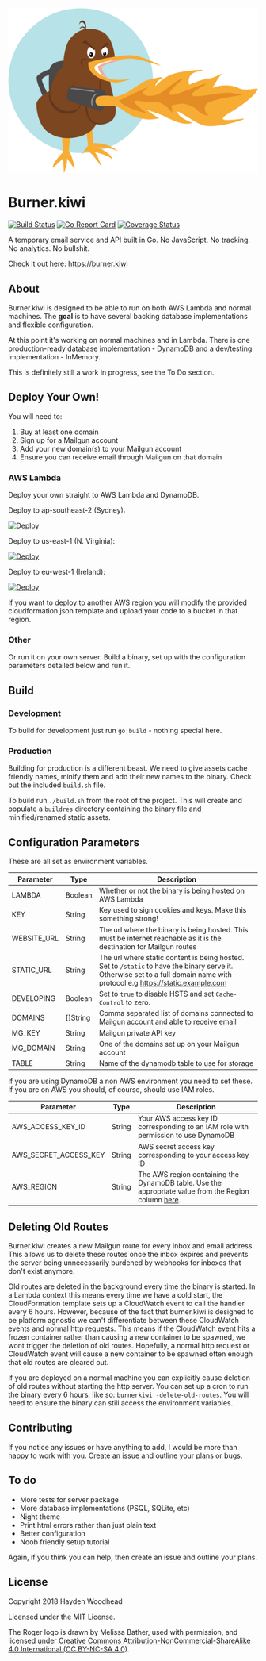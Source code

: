 ![Roger the pyro kiwi](roger.png?raw=true "Meet Roger. They pyromaniac Kiwi.")

# Burner.kiwi
[![Build Status](https://travis-ci.org/haydenwoodhead/burner.kiwi.svg?branch=master)](https://travis-ci.org/haydenwoodhead/burner.kiwi) [![Go Report Card](https://goreportcard.com/badge/github.com/haydenwoodhead/burner.kiwi)](https://goreportcard.com/report/github.com/haydenwoodhead/burner.kiwi) [![Coverage Status](https://coveralls.io/repos/github/haydenwoodhead/burner.kiwi/badge.svg)](https://coveralls.io/github/haydenwoodhead/burner.kiwi)

A temporary email service and API built in Go. No JavaScript. No tracking. No analytics. No bullshit.

Check it out here: https://burner.kiwi

## About

Burner.kiwi is designed to be able to run on both AWS Lambda and normal machines. The __goal__ is to have several backing 
database implementations and flexible configuration.

At this point it's working on normal machines and in Lambda. There is one production-ready database implementation - DynamoDB 
and a dev/testing implementation - InMemory.

This is definitely still a work in progress, see the To Do section.

## Deploy Your Own!

You will need to:
1. Buy at least one domain
2. Sign up for a Mailgun account
3. Add your new domain(s) to your Mailgun account
4. Ensure you can receive email through Mailgun on that domain

### AWS Lambda

Deploy your own straight to AWS Lambda and DynamoDB. 

Deploy to ap-southeast-2 (Sydney):

[![Deploy](https://s3.amazonaws.com/cloudformation-examples/cloudformation-launch-stack.png)](https://console.aws.amazon.com/cloudformation/home?region=ap-southeast-2#/stacks/new?stackName=burnerkiwi&templateURL=https://s3-ap-southeast-2.amazonaws.com/burner-kiwi-ap-southeast-2/cloudformation.json)

Deploy to us-east-1 (N. Virginia):

[![Deploy](https://s3.amazonaws.com/cloudformation-examples/cloudformation-launch-stack.png)](https://console.aws.amazon.com/cloudformation/home?region=us-east-1#/stacks/new?stackName=burnerkiwi&templateURL=https://s3.amazonaws.com/burner-kiwi-us-east-1/cloudformation.json)

Deploy to eu-west-1 (Ireland):

[![Deploy](https://s3.amazonaws.com/cloudformation-examples/cloudformation-launch-stack.png)](https://console.aws.amazon.com/cloudformation/home?region=eu-west-1#/stacks/new?stackName=burnerkiwi&templateURL=https://s3-eu-west-1.amazonaws.com/burner-kiwi-eu-west-1/cloudformation.json)

If you want to deploy to another AWS region you will modify the provided cloudformation.json template and upload your code to a bucket in that region.

### Other

Or run it on your own server. Build a binary, set up with the configuration parameters detailed below and run it.

## Build

### Development

To build for development just run `go build` - nothing special here.

### Production

Building for production is a different beast. We need to give assets cache friendly names, minify them and add their 
new names to the binary. Check out the included `build.sh` file.

To build run `./build.sh` from the root of the project. This will create and populate a `buildres` directory
containing the binary file and minified/renamed static assets.

## Configuration Parameters

These are all set as environment variables.

Parameter | Type | Description
----------|------|-------------
LAMBDA | Boolean | Whether or not the binary is being hosted on AWS Lambda
KEY | String | Key used to sign cookies and keys. Make this something strong!
WEBSITE_URL | String | The url where the binary is being hosted. This must be internet reachable as it is the destination for Mailgun routes
STATIC_URL | String | The url where static content is being hosted. Set to `/static` to have the binary serve it. Otherwise set to a full domain name with protocol e.g https://static.example.com
DEVELOPING | Boolean | Set to `true` to disable HSTS and set `Cache-Control` to zero. 
DOMAINS | []String | Comma separated list of domains connected to Mailgun account and able to receive email
MG_KEY | String | Mailgun private API key
MG_DOMAIN | String | One of the domains set up on your Mailgun account
TABLE | String | Name of the dynamodb table to use for storage

If you are using DynamoDB a non AWS environment you need to set these. If you are on AWS you should, of course, should use IAM roles.

Parameter | Type | Description
----------|------|-------------
AWS_ACCESS_KEY_ID | String | Your AWS access key ID corresponding to an IAM role with permission to use DynamoDB
AWS_SECRET_ACCESS_KEY | String | AWS secret access key corresponding to your access key ID
AWS_REGION | String | The AWS region containing the DynamoDB table. Use the appropriate value from the Region column [here](https://docs.aws.amazon.com/general/latest/gr/rande.html#ddb_region).

## Deleting Old Routes

Burner.kiwi creates a new Mailgun route for every inbox and email address. This allows us to delete these routes once the
inbox expires and prevents the server being unnecessarily burdened by webhooks for inboxes that don't exist anymore. 

Old routes are deleted in the background every time the binary is started. In a Lambda context this means every time we 
have a cold start, the CloudFormation template sets up a CloudWatch event to call the handler every 6 hours. However, because
of the fact that burner.kiwi is designed to be platform agnostic we can't differentiate between these CloudWatch events and 
normal http requests. This means if the CloudWatch event hits a frozen container rather than causing a new container to
be spawned, we wont trigger the deletion of old routes. Hopefully, a normal http request or CloudWatch event will cause 
a new container to be spawned often enough that old routes are cleared out. 

If you are deployed on a normal machine you can explicitly cause deletion of old routes without starting the http server. 
You can set up a cron to run the binary every 6 hours, like so: `burnerkiwi -delete-old-routes`. You will need to ensure
the binary can still access the environment variables. 

## Contributing

If you notice any issues or have anything to add, I would be more than happy to work with you. 
Create an issue and outline your plans or bugs.

## To do

* More tests for server package
* More database implementations (PSQL, SQLite, etc)
* Night theme
* Print html errors rather than just plain text
* Better configuration
* Noob friendly setup tutorial

Again, if you think you can help, then create an issue and outline your plans.

## License

Copyright 2018 Hayden Woodhead

Licensed under the MIT License. 

The Roger logo is drawn by Melissa Bather, used with permission, and licensed under 
[Creative Commons Attribution-NonCommercial-ShareAlike 4.0 International (CC BY-NC-SA 4.0)](https://creativecommons.org/licenses/by-nc-sa/4.0/).